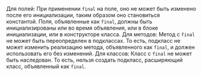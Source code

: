 Для полей:
	При применении `final` на поле, оно не может быть изменено после его инициализации, таким образом оно становиться константой. Поля, объявленные как `final`, должны быть инициализированы или во время объявления, или в блоке инициализации, или в конструкторе класса.
Для методов:
	Метод с `final` не может быть переопределен в подклассах. То есть, подкласс не может изменить реализацию метода, объявленного как `final`, и должен использовать его без изменений.
Для классов:
		Класс с `final` не может быть наследован. То есть, нельзя создать подкласс, расширяющий класс, объявленный как `final`.
